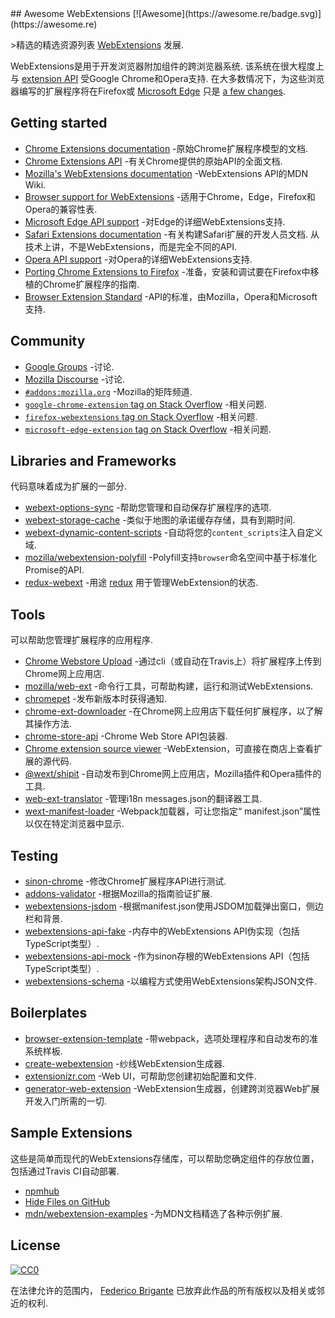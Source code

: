 <div class="github-widget" data-repo="fregante/Awesome-WebExtensions"></div>
<script async src="https://pagead2.googlesyndication.com/pagead/js/adsbygoogle.js"></script><ins class="adsbygoogle" style="display:block" data-ad-client="ca-pub-6890694312814945" data-ad-slot="5473692530" data-ad-format="auto"  data-full-width-responsive="true"></ins><script>(adsbygoogle = window.adsbygoogle || []).push({});</script>
## Awesome WebExtensions [![Awesome](https://awesome.re/badge.svg)](https://awesome.re)

&gt;精选的精选资源列表 [WebExtensions](https://developer.mozilla.org/en-US/Add-ons/WebExtensions) 发展.

 WebExtensions是用于开发浏览器附加组件的跨浏览器系统.  该系统在很大程度上与 [extension API](https://developer.chrome.com/extensions)  受Google Chrome和Opera支持.  在大多数情况下，为这些浏览器编写的扩展程序将在Firefox或 [Microsoft Edge](https://developer.microsoft.com/en-us/microsoft-edge/platform/documentation/extensions/) 只是 [a few changes](https://developer.mozilla.org/en-US/Add-ons/WebExtensions/Porting_a_Google_Chrome_extension).



## Getting started

- [Chrome Extensions documentation](https://developer.chrome.com/extensions) -原始Chrome扩展程序模型的文档.
- [Chrome Extensions API](https://developer.chrome.com/extensions/api_index) -有关Chrome提供的原始API的全面文档.
- [Mozilla's WebExtensions documentation](https://developer.mozilla.org/en-US/Add-ons/WebExtensions) -WebExtensions API的MDN Wiki.
- [Browser support for WebExtensions](https://developer.mozilla.org/en-US/Add-ons/WebExtensions/Browser_support_for_JavaScript_APIs) -适用于Chrome，Edge，Firefox和Opera的兼容性表.
- [Microsoft Edge API support](https://docs.microsoft.com/en-us/microsoft-edge/extensions/api-support/extension-api-roadmap) -对Edge的详细WebExtensions支持.
- [Safari Extensions documentation](https://developer.apple.com/safari/extensions/)  -有关构建Safari扩展的开发人员文档.  从技术上讲，不是WebExtensions，而是完全不同的API.
- [Opera API support](https://dev.opera.com/extensions/apis/) -对Opera的详细WebExtensions支持.
- [Porting Chrome Extensions to Firefox](https://hacks.mozilla.org/2015/10/porting-chrome-extensions-to-firefox-with-webextensions/) -准备，安装和调试要在Firefox中移植的Chrome扩展程序的指南.
- [Browser Extension Standard](https://browserext.github.io/browserext/) -API的标准，由Mozilla，Opera和Microsoft支持.

## Community

- [Google Groups](https://groups.google.com/a/chromium.org/forum/#!forum/chromium-extensions) -讨论.
- [Mozilla Discourse](https://discourse.mozilla.org/c/add-ons) -讨论.
- [`#addons:mozilla.org`](https://matrix.to/#/#addons:mozilla.org) -Mozilla的矩阵频道.
- [`google-chrome-extension` tag on Stack Overflow](https://stackoverflow.com/questions/tagged/google-chrome-extension) -相关问题.
- [`firefox-webextensions` tag on Stack Overflow](https://stackoverflow.com/questions/tagged/firefox-webextensions) -相关问题.
- [`microsoft-edge-extension` tag on Stack Overflow](https://stackoverflow.com/questions/tagged/microsoft-edge-extension) -相关问题.

## Libraries and Frameworks

代码意味着成为扩展的一部分.

- [webext-options-sync](https://github.com/fregante/webext-options-sync) -帮助您管理和自动保存扩展程序的选项.
- [webext-storage-cache](https://github.com/fregante/webext-storage-cache) -类似于地图的承诺缓存存储，具有到期时间.
- [webext-dynamic-content-scripts](https://github.com/fregante/webext-dynamic-content-scripts) -自动将您的`content_scripts`注入自定义域.
- [mozilla/webextension-polyfill](https://github.com/mozilla/webextension-polyfill) -Polyfill支持`browser`命名空间中基于标准化Promise的API.
- [redux-webext](https://github.com/ivantsov/redux-webext) -用途 [redux](https://github.com/reactjs/redux) 用于管理WebExtension的状态.

## Tools

可以帮助您管理扩展程序的应用程序.

- [Chrome Webstore Upload](https://github.com/DrewML/chrome-webstore-upload-cli) -通过cli（或自动在Travis上）将扩展程序上传到Chrome网上应用店.
- [mozilla/web-ext](https://github.com/mozilla/web-ext) -命令行工具，可帮助构建，运行和测试WebExtensions.
- [chromepet](https://github.com/ZenHubIO/chromepet) -发布新版本时获得通知.
- [chrome-ext-downloader](https://github.com/jiripospisil/chrome-ext-downloader) -在Chrome网上应用店下载任何扩展程序，以了解其操作方法.
- [chrome-store-api](https://github.com/acvetkov/chrome-store-api) -Chrome Web Store API包装器.
- [Chrome extension source viewer](https://github.com/Rob--W/crxviewer) -WebExtension，可直接在商店上查看扩展的源代码.
- [@wext/shipit](https://github.com/LinusU/wext-shipit) -自动发布到Chrome网上应用店，Mozilla插件和Opera插件的工具.
- [web-ext-translator](https://github.com/Lusito/web-ext-translator) -管理i18n messages.json的翻译器工具.
- [wext-manifest-loader](https://github.com/abhijithvijayan/wext-manifest-loader) -Webpack加载器，可让您指定“ manifest.json”属性以仅在特定浏览器中显示.

## Testing

- [sinon-chrome](https://github.com/acvetkov/sinon-chrome) -修改Chrome扩展程序API进行测试.
- [addons-validator](https://github.com/mozilla/addons-validator) -根据Mozilla的指南验证扩展.
- [webextensions-jsdom](https://github.com/stoically/webextensions-jsdom) -根据manifest.json使用JSDOM加载弹出窗口，侧边栏和背景.
- [webextensions-api-fake](https://github.com/stoically/webextensions-api-fake) -内存中的WebExtensions API伪实现（包括TypeScript类型）.
- [webextensions-api-mock](https://github.com/stoically/webextensions-api-mock) -作为sinon存根的WebExtensions API（包括TypeScript类型）.
- [webextensions-schema](https://github.com/stoically/webextensions-schema) -以编程方式使用WebExtensions架构JSON文件.

## Boilerplates

- [browser-extension-template](https://github.com/notlmn/browser-extension-template) -带webpack，选项处理程序和自动发布的准系统样板.
- [create-webextension](https://github.com/rpl/create-webextension) -纱线WebExtension生成器.
- [extensionizr.com](https://extensionizr.com) -Web UI，可帮助您创建初始配置和文件.
- [generator-web-extension](https://github.com/HaNdTriX/generator-web-extension) -WebExtension生成器，创建跨浏览器Web扩展开发入门所需的一切.

## Sample Extensions

这些是简单而现代的WebExtensions存储库，可以帮助您确定组件的存放位置，包括通过Travis CI自动部署.

- [npmhub](https://github.com/npmhub/npmhub)
- [Hide Files on GitHub](https://github.com/sindresorhus/hide-files-on-github)
- [mdn/webextension-examples](https://github.com/mdn/webextensions-examples) -为MDN文档精选了各种示例扩展.

## License

[![CC0](https://mirrors.creativecommons.org/presskit/buttons/88x31/svg/cc-zero.svg)](https://creativecommons.org/publicdomain/zero/1.0/)

在法律允许的范围内， [Federico Brigante](https://bfred.it) 已放弃此作品的所有版权以及相关或邻近的权利.
